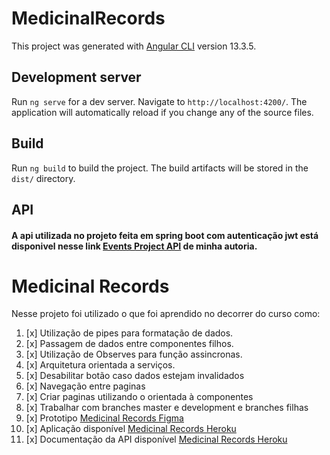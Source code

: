 # MedicinalRecords

This project was generated with [Angular CLI](https://github.com/angular/angular-cli) version 13.3.5.

## Development server

Run `ng serve` for a dev server. Navigate to `http://localhost:4200/`. The application will automatically reload if you change any of the source files.

## Build

Run `ng build` to build the project. The build artifacts will be stored in the `dist/` directory.

## API 
#### A api utilizada no projeto feita em **spring boot** com **autenticação jwt**  está disponivel nesse link [Events Project API](https://github.com/nibri10/EventsProject-Api) de minha autoria.

# Medicinal Records

 Nesse projeto foi utilizado o que foi aprendido no decorrer do curso como:

1. [x] Utilização de pipes para formatação de dados.
2. [x] Passagem de dados entre componentes filhos.
3. [x] Utilização de Observes para função assincronas.
4. [x] Arquitetura orientada a serviços.
5. [x] Desabilitar botão caso dados estejam invalidados
6. [x] Navegação entre paginas 
7. [x] Criar paginas utilizando o orientada à componentes 
8. [x] Trabalhar com branches master e development e branches filhas  
9. [x] Prototipo [Medicinal Records Figma](https://www.figma.com/file/0ax4VOHhZCJMETYlK9zju9/Projeto-Medicinal-Records-Prototipo-em-baixa-fidelidade?node-id=0%3A1)
10. [x] Aplicação disponível [Medicinal Records Heroku](https://medicinal-records.herokuapp.com)
11. [x] Documentação da API disponível [Medicinal Records Heroku](https://app-back-end-medicinal-records.herokuapp.com/swagger-ui.html#/)

